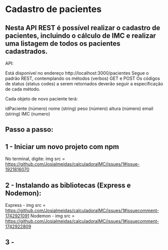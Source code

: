 # Cadastro de pacientes
## Nesta API REST é possível realizar o cadastro de pacientes, incluindo o cálculo de IMC e realizar uma listagem de todos os pacientes cadastrados.

API:

Está disponível no endereço http://localhost:3000/pacientes
Segue o padrão REST, contemplando os métodos (verbos) GET e POST
Os códigos de status (status codes) a serem retornados deverão seguir a especificação de cada método.


Cada objeto de novo paciente terá:

idPaciente (número)
nome (string)
peso (número)
altura (número)
email (string)
IMC (numero)

## Passo a passo:

## 1 - Iniciar um novo projeto com npm
No terminal, digite: img src = <https://github.com/Josialmeidas/calculadoraIMC/issues/1#issue-1921816070>

## 2 - Instalando as bibliotecas (Express e Nodemon):
Express - img src = <https://github.com/Josialmeidas/calculadoraIMC/issues/1#issuecomment-1742921091>
Nodemon - img src = <https://github.com/Josialmeidas/calculadoraIMC/issues/1#issuecomment-1742922809>

## 3 -
